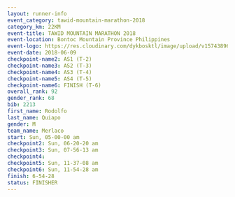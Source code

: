 ```yaml
---
layout: runner-info 
event_category: tawid-mountain-marathon-2018 
category_km: 22KM 
event-title: TAWID MOUNTAIN MARATHON 2018 
event-location: Bontoc Mountain Province Philippines 
event-logo: https://res.cloudinary.com/dykbosktl/image/upload/v1574389629/Logo/tawid2018_logo_t3op5o.png 
event-date: 2018-06-09 
checkpoint-name2: AS1 (T-2) 
checkpoint-name3: AS2 (T-3) 
checkpoint-name4: AS3 (T-4) 
checkpoint-name5: AS4 (T-5) 
checkpoint-name6: FINISH (T-6) 
overall_rank: 92
gender_rank: 68
bib: 2213
first_name: Rodolfo
last_name: Quiapo
gender: M
team_name: Merlaco
start: Sun, 05-00-00 am
checkpoint2: Sun, 06-20-20 am
checkpoint3: Sun, 07-56-13 am
checkpoint4: 
checkpoint5: Sun, 11-37-08 am
checkpoint6: Sun, 11-54-28 am
finish: 6-54-28
status: FINISHER
---
```


